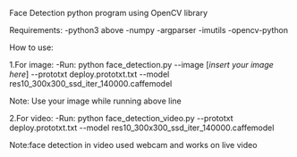 Face Detection python program using OpenCV library

Requirements:
-python3 above
-numpy
-argparser
-imutils
-opencv-python



How to use:

1.For image:
-Run: python face_detection.py --image [*insert your image here*] --prototxt deploy.prototxt.txt --model res10_300x300_ssd_iter_140000.caffemodel

Note: Use your image while running above line

2.For video:
-Run: python face_detection_video.py --prototxt deploy.prototxt.txt --model res10_300x300_ssd_iter_140000.caffemodel

Note:face detection in video used webcam and works on live video




